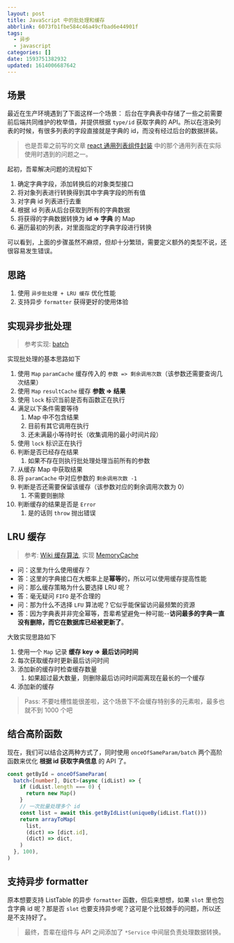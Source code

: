 ```yaml
---
layout: post
title: JavaScript 中的批处理和缓存
abbrlink: 6073fb1fbe584c46a49cfbad6e44901f
tags:
  - 异步
  - javascript
categories: []
date: 1593751382932
updated: 1614006687642
---
```


## 场景

最近在生产环境遇到了下面这样一个场景：
后台在字典表中存储了一些之前需要前后端共同维护的枚举值，并提供根据 `type/id` 获取字典的 API。所以在渲染列表的时候，有很多列表的字段直接就是字典的 id，而没有经过后台的数据拼装。

> 也是吾辈之前写的文章 [react 通用列表组件封装](/p/c55a6470683e498f92ba05d7ff710b3a) 中的那个通用列表在实际使用时遇到的问题之一。

起初，吾辈解决问题的流程如下

1. 确定字典字段，添加转换后的对象类型接口
2. 将对象列表进行转换得到其中字典字段的所有值
3. 对字典 id 列表进行去重
4. 根据 id 列表从后台获取到所有的字典数据
5. 将获得的字典数据转换为 **id => 字典** 的 Map
6. 遍历最初的列表，对里面指定的字典字段进行转换

可以看到，上面的步骤虽然不麻烦，但却十分繁琐，需要定义额外的类型不说，还很容易发生错误。

## 思路

1. 使用 `异步批处理 + LRU 缓存` 优化性能
2. 支持异步 `formatter` 获得更好的使用体验

## 实现异步批处理

> 参考实现: [batch](https://github.com/rxliuli/rx-util/blob/dev/src/module/function/batch.ts)

实现批处理的基本思路如下

1. 使用 `Map` `paramCache` 缓存传入的 `参数 => 剩余调用次数`（该参数还需要查询几次结果）
2. 使用 `Map` `resultCache` 缓存 **参数 => 结果**
3. 使用 `lock` 标识当前是否有函数正在执行
4. 满足以下条件需要等待
   1. Map 中不包含结果
   2. 目前有其它调用在执行
   3. 还未满最小等待时长（收集调用的最小时间片段）
5. 使用 `lock` 标识正在执行
6. 判断是否已经存在结果
   1. 如果不存在则执行批处理处理当前所有的参数
7. 从缓存 Map 中获取结果
8. 将 `paramCache` 中对应参数的 `剩余调用次数 -1`
9. 判断是否还需要保留该缓存（该参数对应的剩余调用次数为 0）
   1. 不需要则删除
10. 判断缓存的结果是否是 `Error`
    1. 是的话则 `throw` 抛出错误

## LRU 缓存

> 参考: [Wiki 缓存算法](https://en.wikipedia.org/wiki/Cache_replacement_policies), 实现 [MemoryCache](https://github.com/rxliuli/rx-util/blob/dev/src/module/cache/MemoryCache.ts)

- 问：这里为什么使用缓存？
- 答：这里的字典接口在大概率上是**幂等**的，所以可以使用缓存提高性能
- 问：那么缓存策略为什么要选择 LRU 呢？
- 答：毫无疑问 `FIFO` 是不合理的
- 问：那为什么不选择 `LFU` 算法呢？它似乎能保留访问最频繁的资源
- 答：因为字典表并非完全幂等，吾辈希望避免一种可能--**访问最多的字典一直没有删除，而它在数据库已经被更新了**。

大致实现思路如下

1. 使用一个 `Map` 记录 **缓存 key => 最后访问时间**
2. 每次获取缓存时更新最后访问时间
3. 添加新的缓存时检查缓存数量
   1. 如果超过最大数量，则删除最后访问时间距离现在最长的一个缓存
4. 添加新的缓存

> Pass: 不要吐槽性能很差啦，这个场景下不会缓存特别多的元素啦，最多也就不到 1000 个吧

## 结合高阶函数

现在，我们可以结合这两种方式了，同时使用 `onceOfSameParam/batch` 两个高阶函数来优化 **根据 id 获取字典信息** 的 API 了。

```ts
const getById = onceOfSameParam(
  batch<[number], Dict>(async (idList) => {
    if (idList.length === 0) {
      return new Map()
    }
    // 一次批量处理多个 id
    const list = await this.getByIdList(uniqueBy(idList.flat()))
    return arrayToMap(
      list,
      (dict) => [dict.id],
      (dict) => dict,
    )
  }, 100),
)
```

## 支持异步 formatter

原本想要支持 ListTable 的异步 `formatter` 函数，但后来想想，如果 `slot` 里也包含字典 id 呢？那是否 `slot` 也要支持异步呢？这可是个比较棘手的问题，所以还是不支持好了。

> 最终，吾辈在组件与 API 之间添加了 `*Service` 中间层负责处理数据转换。
